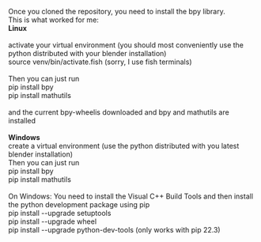 Once you cloned the repository, you need to install the bpy library.<br>
This is what worked for me:<br>
<b>Linux</b><br>
<br>
activate your virtual environment (you should most conveniently use the python distributed with your blender installation)<br>
source venv/bin/activate.fish  (sorry, I use fish terminals)<br>
<br>
Then you can just run<br>
pip install bpy<br>
pip install mathutils<br>
<br>
and the current bpy-wheelis downloaded and bpy and mathutils are installed<br>
<br>
<b>Windows</b><br>
create a virtual environment (use the python distributed with you latest blender installation)<br>
Then you can just run<br>
pip install bpy<br>
pip install mathutils<br>
<br>
On Windows: You need to install the Visual C++ Build Tools and then install the python development package using pip<br>
pip install --upgrade setuptools<br>
pip install --upgrade wheel<br>
pip install --upgrade python-dev-tools (only works with pip 22.3)<br>

